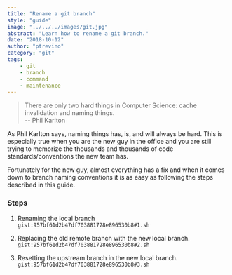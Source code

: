 ```yaml
---
title: "Rename a git branch"
style: "guide"
image: "../../../images/git.jpg"
abstract: "Learn how to rename a git branch."
date: "2018-10-12"
author: "ptrevino"
category: "git"
tags:
    - git
    - branch
    - command 
    - maintenance
---
```


<div class="tldr" markdown="true">
  <!-- start:abstract -->

  > There are only two hard things in Computer Science: cache invalidation and naming things.  
  > -- Phil Karlton

  As Phil Karlton says, naming things has, is, and will always be hard.
  This is especially true when you are the new guy in the office and you are 
  still trying to memorize the thousands and thousands of code standards/conventions 
  the new team has.  

  Fortunately for the new guy, almost everything has a fix and when it comes down to 
  branch naming conventions it is as easy as following the steps described in this guide.
  
  <!-- end:abstract -->
</div>

### Steps
1. Renaming the local branch
   `gist:957bf61d2b47df703881728e896530b8#1.sh`

2. Replacing the old remote branch with the new local branch.
   `gist:957bf61d2b47df703881728e896530b8#2.sh`

3. Resetting the upstream branch in the new local branch.
   `gist:957bf61d2b47df703881728e896530b8#3.sh`

